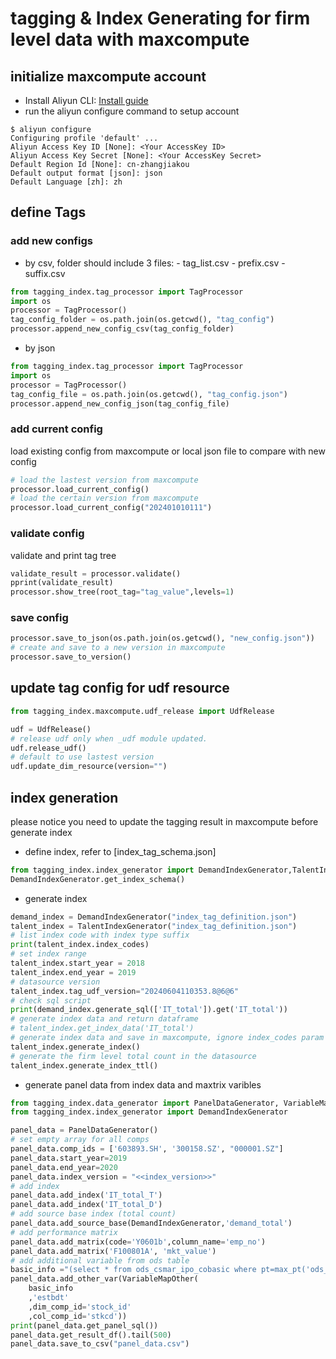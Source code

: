 # tagging & Index Generating for firm level data with maxcompute

## initialize maxcompute account

- Install Aliyun CLI: [Install guide](https://help.aliyun.com/zh/cli/installation-guide)
- run the aliyun configure command to setup account

``` configure
$ aliyun configure
Configuring profile 'default' ...
Aliyun Access Key ID [None]: <Your AccessKey ID>
Aliyun Access Key Secret [None]: <Your AccessKey Secret>
Default Region Id [None]: cn-zhangjiakou
Default output format [json]: json
Default Language [zh]: zh
```

## define Tags

### add new configs

- by csv, folder should include 3 files:
            - tag_list.csv
            - prefix.csv
            - suffix.csv

```python
from tagging_index.tag_processor import TagProcessor
import os
processor = TagProcessor()
tag_config_folder = os.path.join(os.getcwd(), "tag_config")
processor.append_new_config_csv(tag_config_folder)
```

- by json
  
```python
from tagging_index.tag_processor import TagProcessor
import os
processor = TagProcessor()
tag_config_file = os.path.join(os.getcwd(), "tag_config.json")
processor.append_new_config_json(tag_config_file)
```

### add current config

load existing config from maxcompute or local json file to compare with new config

```python
# load the lastest version from maxcompute
processor.load_current_config()
# load the certain version from maxcompute
processor.load_current_config("202401010111")
```

### validate config

validate and print tag tree

```python
validate_result = processor.validate()
pprint(validate_result)
processor.show_tree(root_tag="tag_value",levels=1)
```

### save config

```python
processor.save_to_json(os.path.join(os.getcwd(), "new_config.json"))
# create and save to a new version in maxcompute
processor.save_to_version()
```

## update tag config for udf resource

```python
from tagging_index.maxcompute.udf_release import UdfRelease

udf = UdfRelease()
# release udf only when _udf module updated.
udf.release_udf()
# default to use lastest version
udf.update_dim_resource(version="")
```

## index generation

please notice you need to update the tagging result in maxcompute before generate index

- define index, refer to [index_tag_schema.json]

```python
from tagging_index.index_generator import DemandIndexGenerator,TalentIndexGenerator
DemandIndexGenerator.get_index_schema()
```

- generate index

```python
demand_index = DemandIndexGenerator("index_tag_definition.json")
talent_index = TalentIndexGenerator("index_tag_definition.json")
# list index code with index type suffix
print(talent_index.index_codes)
# set index range
talent_index.start_year = 2018
talent_index.end_year = 2019
# datasource version
talent_index.tag_udf_version="20240604110353.8@6@6"
# check sql script
print(demand_index.generate_sql(['IT_total']).get('IT_total'))
# generate index data and return dataframe
# talent_index.get_index_data('IT_total')
# generate index data and save in maxcompute, ignore index_codes param to generate all
talent_index.generate_index()
# generate the firm level total count in the datasource
talent_index.generate_index_ttl()
```

- generate panel data from index data and maxtrix varibles
  
```python
from tagging_index.data_generator import PanelDataGenerator, VariableMapOther
from tagging_index.index_generator import DemandIndexGenerator

panel_data = PanelDataGenerator()
# set empty array for all comps
panel_data.comp_ids = ['603893.SH', '300158.SZ', "000001.SZ"]
panel_data.start_year=2019
panel_data.end_year=2020
panel_data.index_version = "<<index_version>>"
# add index
panel_data.add_index('IT_total_T')
panel_data.add_index('IT_total_D')
# add source base index (total count)
panel_data.add_source_base(DemandIndexGenerator,'demand_total')
# add performance matrix
panel_data.add_matrix(code='Y0601b',column_name='emp_no')
panel_data.add_matrix('F100801A', 'mkt_value')
# add additional variable from ods table
basic_info ="(select * from ods_csmar_ipo_cobasic where pt=max_pt('ods_csmar_ipo_cobasic'))"
panel_data.add_other_var(VariableMapOther(
    basic_info
    ,'estbdt'
    ,dim_comp_id='stock_id'
    ,col_comp_id='stkcd'))
print(panel_data.get_panel_sql())
panel_data.get_result_df().tail(500)
panel_data.save_to_csv("panel_data.csv")
```
